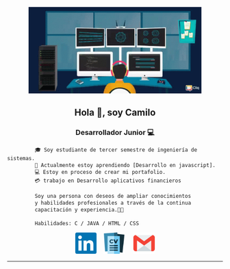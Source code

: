 <div class= "imagen" align="center"  >
<img width="80%"  src="developerGIT_2.gif"/>
</div>

<h2 align="center" > Hola 👋, soy Camilo</h2>   
<h3 align="center" >Desarrollador Junior 💻</h3>

             🎓 Soy estudiante de tercer semestre de ingeniería de sistemas.
             🌱 Actualmente estoy aprendiendo [Desarrollo en javascript].
             💻 Estoy en proceso de crear mi portafolio.
             💳 trabajo en Desarrollo aplicativos financieros

             Soy una persona con deseos de ampliar conocimientos
             y habilidades profesionales a través de la continua
             capacitación y experiencia.👨‍💻

             Habilidades: C / JAVA / HTML / CSS

<div align="center" >
<a target="_blank" href="https://www.linkedin.com/in/camilo-ardila-207209227/"><img width="50px" src="linkedin_logo.png"/></a> &nbsp &nbsp<tab/><a target="_blank" href="Hoja%20de%20Vida%20Camilo%20Rondon.pdf"><img width="50px" src="logo_hv.png"/></a> &nbsp &nbsp <a  target="_blank" href="mailto:camiloanla@gmail.com"><img width="50px" src="email.png/" title = "camiloanla@gmail.com"/></a>
</div><hr/>
